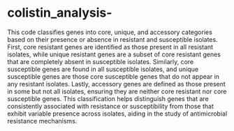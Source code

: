 # colistin_analysis-

This code classifies genes into core, unique, and accessory categories based on their presence or absence in resistant and susceptible isolates. First, core resistant genes are identified as those present in all resistant isolates, while unique resistant genes are a subset of core resistant genes that are completely absent in susceptible isolates. Similarly, core susceptible genes are found in all susceptible isolates, and unique susceptible genes are those core susceptible genes that do not appear in any resistant isolates. Lastly, accessory genes are defined as those present in some but not all isolates, ensuring they are neither core resistant nor core susceptible genes. This classification helps distinguish genes that are consistently associated with resistance or susceptibility from those that exhibit variable presence across isolates, aiding in the study of antimicrobial resistance mechanisms.
